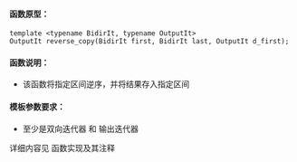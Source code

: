 
#### 函数原型：
```
template <typename BidirIt, typename OutputIt>
OutputIt reverse_copy(BidirIt first, BidirIt last, OutputIt d_first);
```

#### 函数说明：
* 该函数将指定区间逆序，并将结果存入指定区间

#### 模板参数要求：
* 至少是双向迭代器 和 输出迭代器

详细内容见 函数实现及其注释

